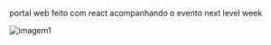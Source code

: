 portal web feito com react acompanhando o evento next level week

![imagem1](https://github.com/VanLMC/next-level-week-web/blob/master/screenshots/Proffy_web.png)
